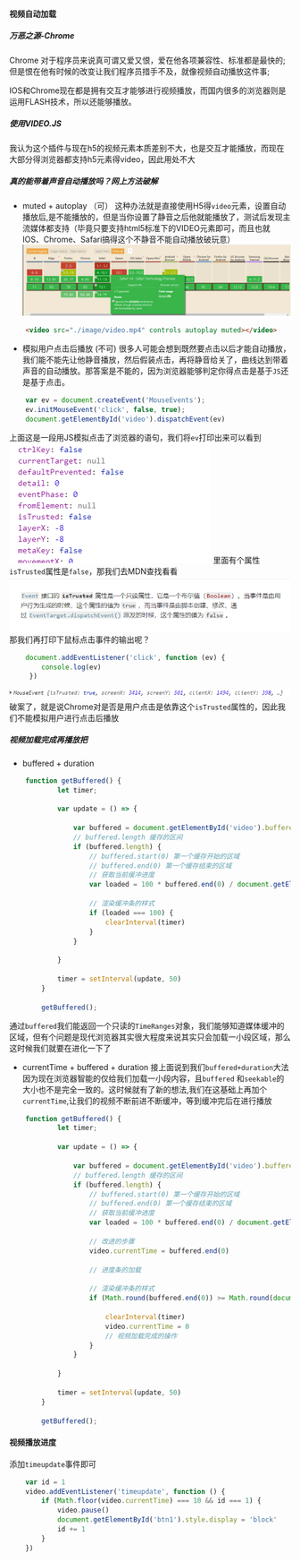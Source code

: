 #### 视频自动加载

##### 万恶之源-Chrome
Chrome 对于程序员来说真可谓又爱又恨，爱在他各项兼容性、标准都是最快的;但是恨在他有时候的改变让我们程序员措手不及，就像视频自动播放这件事;

IOS和Chrome现在都是拥有交互才能够进行视频播放，而国内很多的浏览器则是运用FLASH技术，所以还能够播放。

##### 使用VIDEO.JS
我认为这个插件与现在h5的视频元素本质差别不大，也是交互才能播放，而现在大部分得浏览器都支持h5元素得video，因此用处不大


##### 真的能带着声音自动播放吗？网上方法破解
+ muted + autoplay （可）
这种办法就是直接使用H5得`video`元素，设置自动播放后,是不能播放的，但是当你设置了静音之后他就能播放了，测试后发现主流媒体都支持（毕竟只要支持html5标准下的VIDEO元素即可，而且也就IOS、Chrome、Safari搞得这个不静音不能自动播放破玩意）
![video](./image/img1.png)
```html
    <video src="./image/video.mp4" controls autoplay muted></video>
```

+ 模拟用户点击后播放 (不可)
很多人可能会想到既然要点击以后才能自动播放，我们能不能先让他静音播放，然后假装点击，再将静音给关了，曲线达到带着声音的自动播放。那答案是不能的，因为浏览器能够判定你得点击是基于`JS`还是基于点击。
```javascript
    var ev = document.createEvent('MouseEvents');
    ev.initMouseEvent('click', false, true);
    document.getElementById('video').dispatchEvent(ev)
```
上面这是一段用JS模拟点击了浏览器的语句，我们将`ev`打印出来可以看到
![click](./image/img2.png)
里面有个属性`isTrusted`属性是`false`，那我们去MDN查找看看
![isTrusted](./image/img3.png)
那我们再打印下鼠标点击事件的输出呢？
```javascript
    document.addEventListener('click', function (ev) {
        console.log(ev)
     })
```
![click2](./image/img4.png)
破案了，就是说Chrome对是否是用户点击是依靠这个`isTrusted`属性的，因此我们不能模拟用户进行点击后播放

##### 视频加载完成再播放把
+ buffered + duration
```javascript
    function getBuffered() {
            let timer;

            var update = () => {

                var buffered = document.getElementById('video').buffered
                // buffered.length 缓存的区间
                if (buffered.length) {
                    // buffered.start(0) 第一个缓存开始的区域
                    // buffered.end(0) 第一个缓存结束的区域
                    // 获取当前缓冲进度
                    var loaded = 100 * buffered.end(0) / document.getElementById('video').duration
                    
                    // 渲染缓冲条的样式
                    if (loaded === 100) {
                        clearInterval(timer)
                    }
                }

            }

            timer = setInterval(update, 50)
        }

        getBuffered();
```
通过`buffered`我们能返回一个只读的`TimeRanges`对象，我们能够知道媒体缓冲的区域，但有个问题是现代浏览器其实很大程度来说其实只会加载一小段区域，那么这时候我们就要在进化一下了


+ currentTime + buffered + duration
接上面说到我们`buffered+duration`大法因为现在浏览器智能的仅给我们加载一小段内容，且`buffered` 和`seekable`的大小也不是完全一致的。这时候就有了新的想法,我们在这基础上再加个`currentTime`,让我们的视频不断前进不断缓冲，等到缓冲完后在进行播放
```javascript
    function getBuffered() {
            let timer;

            var update = () => {

                var buffered = document.getElementById('video').buffered
                // buffered.length 缓存的区间
                if (buffered.length) {
                    // buffered.start(0) 第一个缓存开始的区域
                    // buffered.end(0) 第一个缓存结束的区域
                    // 获取当前缓冲进度
                    var loaded = 100 * buffered.end(0) / document.getElementById('video').duration

                    // 改进的步骤
                    video.currentTime = buffered.end(0)

                    // 进度条的加载
            
                    // 渲染缓冲条的样式
                    if (Math.round(buffered.end(0)) >= Math.round(document.getElementById("video").duration)) {

                        clearInterval(timer)
                        video.currentTime = 0
                        // 视频加载完成的操作
                    }
                }

            }

            timer = setInterval(update, 50)
        }

        getBuffered();
```

#### 视频播放进度
添加`timeupdate`事件即可
```javascript
    var id = 1
    video.addEventListener('timeupdate', function () {
        if (Math.floor(video.currentTime) === 10 && id === 1) {
            video.pause()
            document.getElementById('btn1').style.display = 'block'
            id += 1
        }
    })
```
